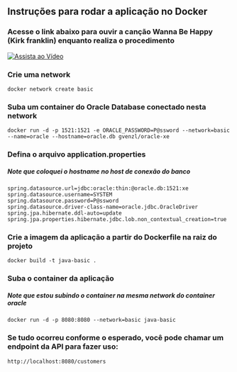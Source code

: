 ## Instruções para rodar a aplicação no Docker

### Acesse o link abaixo para ouvir a canção Wanna Be Happy (Kirk franklin) enquanto realiza o procedimento
[![Assista ao Vídeo](https://i.ytimg.com/vi/0mo8OxWgk8k/maxresdefault.jpg)](https://www.youtube.com/watch?v=0mo8OxWgk8k)



### Crie uma network
```
docker network create basic
```

### Suba um container do Oracle Database conectado nesta network
```
docker run -d -p 1521:1521 -e ORACLE_PASSWORD=P@ssword --network=basic --name=oracle --hostname=oracle.db gvenzl/oracle-xe
```

### Defina o arquivo application.properties
##### Note que coloquei o hostname no host de conexão do banco
```
spring.datasource.url=jdbc:oracle:thin:@oracle.db:1521:xe
spring.datasource.username=SYSTEM
spring.datasource.password=P@ssword
spring.datasource.driver-class-name=oracle.jdbc.OracleDriver
spring.jpa.hibernate.ddl-auto=update
spring.jpa.properties.hibernate.jdbc.lob.non_contextual_creation=true
```

### Crie a imagem da aplicação a partir do Dockerfile na raiz do projeto
```
docker build -t java-basic .
```
### Suba o container da aplicação
##### Note que estou subindo o container na mesma network do container oracle
```
docker run -d -p 8080:8080 --network=basic java-basic
```

### Se tudo ocorreu conforme o esperado, você pode chamar um endpoint da API para fazer uso: 
```
http://localhost:8080/customers
```

